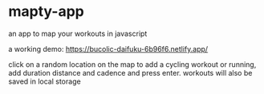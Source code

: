 # mapty-app
an app to map your workouts in javascript 

a working demo: https://bucolic-daifuku-6b96f6.netlify.app/

click on a random location on the map to add a cycling workout or running, add duration distance and cadence and press enter.
workouts will also be saved in local storage 
